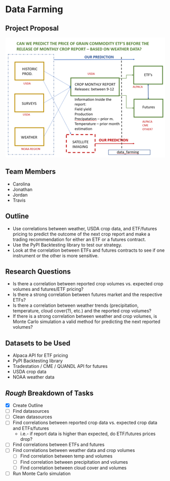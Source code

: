 # Data Farming
## **Project Proposal**

![Basic Project Outline](/images/project_idea.png)

## **Team Members**
* Carolina
* Jonathan
* Jordan
* Travis

## **Outline**

* Use correlations between weather, USDA crop data, and ETF/futures pricing to predict the outcome of the next crop report and make a trading recommendation for either an ETF or a futures contract.
* Use the PyPI Backtesting library to test our strategy.
* Look at the correlation between ETFs and futures contracts to see if one instrument or the other is more sensitive.

## **Research Questions**
* Is there a correlation between reported crop volumes vs. expected crop volumes and futures/ETF pricing?
* Is there a strong correlation between futures market and the respective ETFs?
* Is there a correlation between weather trends (precipitation, temperature, cloud cover(?), etc.) and the reported crop volumes?
* If there is a strong correlation between weather and crop volumes, is Monte Carlo simulation a valid method for predicting the next reported volumes?



## **Datasets to be Used**
* Alpaca API for ETF pricing
* PyPI Backtesting library
* Tradestation / CME / QUANDL API for futures
* USDA crop data
* NOAA weather data

## **_Rough_ Breakdown of Tasks**
* [x] Create Outline
* [ ] Find datasources
* [ ] Clean datasources
* [ ] Find correlations between reported crop data vs. expected crop data and ETFs/futures
    * i.e.- if report data is higher than expected, do ETF/futures prices drop?
* [ ] Find correlations between ETFs and futures
* [ ] Find correlations between weather data and crop volumes
    - [ ] Find correlation between temp and volumes
    - [ ] Find correlation between precipitation and volumes
    - [ ] Find correlation between cloud cover and volumes
* [ ] Run Monte Carlo simulation